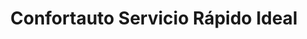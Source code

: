 ---
title: "Confortauto Servicio Rápido Ideal"
url: /zamora/confortauto-servicio-rapido-ideal/
shop: reparación de automóviles
---